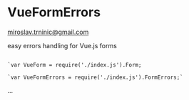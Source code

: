 # VueFormErrors
miroslav.trninic@gmail.com


easy errors handling for Vue.js forms
~~~~

`var VueForm = require('./index.js').Form;

`var VueFormErrors = require('./index.js').FormErrors;`
~~~~

...